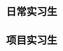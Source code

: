 # 日常实习生

<!-- 日常实习生添加格式:

## 真实姓名1
gitee:@giteeid
github:@githubid
加入时间: xxxx年xx月xx日

-->

# 项目实习生

<!-- 项目实习生添加格式:

## 真实姓名2
gitee:@giteeid
github:@githubid
加入时间: xxxx年xx月xx日
项目 issue:

-->